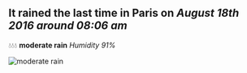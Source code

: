 ## It rained the last time in Paris on *August 18th 2016 around 08:06 am*
💧💧💧  **moderate rain** *Humidity 91%*

![moderate rain](http://openweathermap.org/img/w/10d.png)
